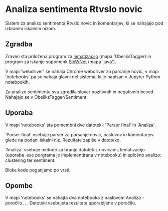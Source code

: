 # Analiza sentimenta Rtvslo novic

Sistem za analizo sentimenta Rtvslo novic in komentarjev, ki se nahajajo pod izbranim iskalnim nizom.

## Zgradba

Zraven sta priložena program za [lematizacijo](http://oznacevalnik.slovenscina.eu/Vsebine/Sl/ProgramskaOprema/Navodila.aspx) 
(mapa 'ObeliksTagger) in program za iskanje sopomenk [SloWNet](https://www.clarin.si/repository/xmlui/handle/11356/1026) (mapa 'java').

V mapi 'webdriver' se nahaja Chrome webdriver za parsanje novic, v mapi 'notebooks' pa se nahaja glavni del sistema, 
ki je napisan v Jupyter Python notebookih.

Za analizo sentimenta sva zgradila slovar pozitivnih in negativnih besed. Nahajajo se v ObeliksTagger/Sentiment

## Uporaba

V mapi 'notebooks' sta pomembni dve datoteki: 'Parser final' in 'Analiza'.

'Parser final' vsebuje parser za parsanje novic, naslovov in komentarjev glede na podani iskalni niz. Rezultate zapiše v datoteko.

'Analiza' vsebuje metode za branje datotek z novicami, lematizacijo (uporaba .exe porgrama je implementirana v notebooku) in 
splošno analizo: clustering ter sentiment.

Bloke kode poganjamo po vrsti.

## Opombe

V mapi 'notebooks' se nahajta dva notebooka z naslovom Analiza - poročilo... . 
Datoteki vsebujeta rezultate uporabljene v poročilu. 
